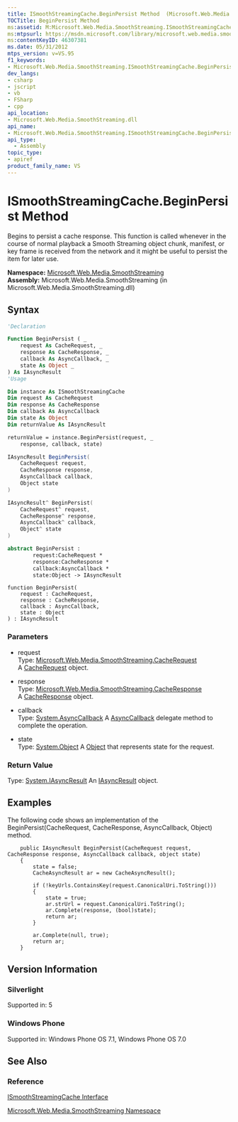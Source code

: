 ```yaml
---
title: ISmoothStreamingCache.BeginPersist Method  (Microsoft.Web.Media.SmoothStreaming)
TOCTitle: BeginPersist Method
ms:assetid: M:Microsoft.Web.Media.SmoothStreaming.ISmoothStreamingCache.BeginPersist(Microsoft.Web.Media.SmoothStreaming.CacheRequest,Microsoft.Web.Media.SmoothStreaming.CacheResponse,System.AsyncCallback,System.Object)
ms:mtpsurl: https://msdn.microsoft.com/library/microsoft.web.media.smoothstreaming.ismoothstreamingcache.beginpersist(v=VS.95)
ms:contentKeyID: 46307381
ms.date: 05/31/2012
mtps_version: v=VS.95
f1_keywords:
- Microsoft.Web.Media.SmoothStreaming.ISmoothStreamingCache.BeginPersist
dev_langs:
- csharp
- jscript
- vb
- FSharp
- cpp
api_location:
- Microsoft.Web.Media.SmoothStreaming.dll
api_name:
- Microsoft.Web.Media.SmoothStreaming.ISmoothStreamingCache.BeginPersist
api_type:
  - Assembly
topic_type:
- apiref
product_family_name: VS
---
```


# ISmoothStreamingCache.BeginPersist Method

Begins to persist a cache response. This function is called whenever in the course of normal playback a Smooth Streaming object chunk, manifest, or key frame is received from the network and it might be useful to persist the item for later use.

**Namespace:**  [Microsoft.Web.Media.SmoothStreaming](microsoft-web-media-smoothstreaming-namespace_1.md)  
**Assembly:**  Microsoft.Web.Media.SmoothStreaming (in Microsoft.Web.Media.SmoothStreaming.dll)

## Syntax

```vb
'Declaration

Function BeginPersist ( _
    request As CacheRequest, _
    response As CacheResponse, _
    callback As AsyncCallback, _
    state As Object _
) As IAsyncResult
'Usage

Dim instance As ISmoothStreamingCache
Dim request As CacheRequest
Dim response As CacheResponse
Dim callback As AsyncCallback
Dim state As Object
Dim returnValue As IAsyncResult

returnValue = instance.BeginPersist(request, _
    response, callback, state)
```

```csharp
IAsyncResult BeginPersist(
    CacheRequest request,
    CacheResponse response,
    AsyncCallback callback,
    Object state
)
```

```cpp
IAsyncResult^ BeginPersist(
    CacheRequest^ request, 
    CacheResponse^ response, 
    AsyncCallback^ callback, 
    Object^ state
)
```

``` fsharp
abstract BeginPersist : 
        request:CacheRequest * 
        response:CacheResponse * 
        callback:AsyncCallback * 
        state:Object -> IAsyncResult 
```

```jscript
function BeginPersist(
    request : CacheRequest, 
    response : CacheResponse, 
    callback : AsyncCallback, 
    state : Object
) : IAsyncResult
```

### Parameters

  - request  
    Type: [Microsoft.Web.Media.SmoothStreaming.CacheRequest](cacherequest-class-microsoft-web-media-smoothstreaming_1.md)  
    A [CacheRequest](cacherequest-class-microsoft-web-media-smoothstreaming_1.md) object.

<!-- end list -->

  - response  
    Type: [Microsoft.Web.Media.SmoothStreaming.CacheResponse](cacheresponse-class-microsoft-web-media-smoothstreaming_1.md)  
    A [CacheResponse](cacheresponse-class-microsoft-web-media-smoothstreaming_1.md) object.

<!-- end list -->

  - callback  
    Type: [System.AsyncCallback](https://msdn.microsoft.com/library/ckbe7yh5\(v=vs.95\))  
    A [AsyncCallback](https://msdn.microsoft.com/library/ckbe7yh5\(v=vs.95\)) delegate method to complete the operation.

<!-- end list -->

  - state  
    Type: [System.Object](https://msdn.microsoft.com/library/e5kfa45b\(v=vs.95\))  
    A [Object](https://msdn.microsoft.com/library/e5kfa45b\(v=vs.95\)) that represents state for the request.

### Return Value

Type: [System.IAsyncResult](https://msdn.microsoft.com/library/ft8a6455\(v=vs.95\))  
An [IAsyncResult](https://msdn.microsoft.com/library/ft8a6455\(v=vs.95\)) object.

## Examples

The following code shows an implementation of the BeginPersist(CacheRequest, CacheResponse, AsyncCallback, Object) method.

``` 
    public IAsyncResult BeginPersist(CacheRequest request, CacheResponse response, AsyncCallback callback, object state)
    {
        state = false;
        CacheAsyncResult ar = new CacheAsyncResult();

        if (!keyUrls.ContainsKey(request.CanonicalUri.ToString()))
        {
            state = true;
            ar.strUrl = request.CanonicalUri.ToString();
            ar.Complete(response, (bool)state);
            return ar;
        }

        ar.Complete(null, true);
        return ar;
    }
```

## Version Information

### Silverlight

Supported in: 5  

### Windows Phone

Supported in: Windows Phone OS 7.1, Windows Phone OS 7.0  

## See Also

### Reference

[ISmoothStreamingCache Interface](ismoothstreamingcache-interface-microsoft-web-media-smoothstreaming_1.md)

[Microsoft.Web.Media.SmoothStreaming Namespace](microsoft-web-media-smoothstreaming-namespace_1.md)
